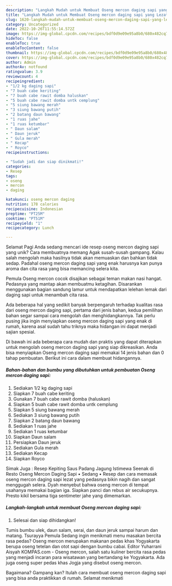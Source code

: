 ```yaml
---
description: "Langkah Mudah untuk Membuat Oseng mercon daging sapi yang Lezat, Mantap"
title: "Langkah Mudah untuk Membuat Oseng mercon daging sapi yang Lezat, Mantap"
slug: 1620-langkah-mudah-untuk-membuat-oseng-mercon-daging-sapi-yang-lezat-mantap
category: Uncategorized
date: 2022-10-26T11:55:14.572Z
image: https://img-global.cpcdn.com/recipes/bdf0d9e09e95a8b0/680x482cq70/oseng-mercon-daging-sapi-foto-resep-utama.jpg
hideToc: false
enableToc: true
enableTocContent: false
thumbnail: https://img-global.cpcdn.com/recipes/bdf0d9e09e95a8b0/680x482cq70/oseng-mercon-daging-sapi-foto-resep-utama.jpg
cover: https://img-global.cpcdn.com/recipes/bdf0d9e09e95a8b0/680x482cq70/oseng-mercon-daging-sapi-foto-resep-utama.jpg
author: Admin
authorAv: notfound
ratingvalue: 3.9
reviewcount: 4
recipeingredient:
- "1/2 kg daging sapi"
- "7 buah cabe keriting"
- "7 buah cabe rawit domba haluskan"
- "5 buah cabe rawit domba untk cemplung"
- "5 siung bawang merah"
- "3 siung bawang putih"
- "2 batang daun bawang"
- "1 ruas jahe"
- "1 ruas ketumbar"
- " Daun salam"
- " Daun jeruk"
- " Gula merah"
- " Kecap"
- " Royco"
recipeinstructions:

- "Sudah jadi dan siap dinikmati!"
categories:
- Resep
tags:
- oseng
- mercon
- daging

katakunci: oseng mercon daging 
nutrition: 178 calories
recipecuisine: Indonesian
preptime: "PT25M"
cooktime: "PT51M"
recipeyield: "1"
recipecategory: Lunch

---
```



Selamat Pagi Anda sedang mencari ide resep oseng mercon daging sapi yang unik? Cara membuatnya memang Agak susah-susah gampang. Kalau salah mengolah maka hasilnya tidak akan memuaskan dan bahkan tidak sedap. Padahal oseng mercon daging sapi yang enak harusnya kan punya aroma dan cita rasa yang bisa memancing selera kita.


Pemula Oseng mercon cocok disajikan sebagai teman makan nasi hangat. Pedasnya yang mantap akan membuatmu ketagihan. Disarankan menggunakan bagian sandung lamur untuk mendapatkan lelehan lemak dari daging sapi untuk menambah cita rasa.

Ada beberapa hal yang sedikit banyak berpengaruh terhadap kualitas rasa dari oseng mercon daging sapi, pertama dari jenis bahan, kedua pemilihan bahan segar sampai cara mengolah dan menghidangkannya. Tak perlu pusing jika ingin menyiapkan oseng mercon daging sapi yang enak di rumah, karena asal sudah tahu triknya maka hidangan ini dapat menjadi sajian spesial.


Di bawah ini ada beberapa cara mudah dan praktis yang dapat diterapkan untuk mengolah oseng mercon daging sapi yang siap dikreasikan. Anda bisa menyiapkan Oseng mercon daging sapi memakai 14 jenis bahan dan 0 tahap pembuatan. Berikut ini cara dalam membuat hidangannya.

<!--inarticleads1-->

##### Bahan-bahan dan bumbu yang dibutuhkan untuk pembuatan Oseng mercon daging sapi:

1. Sediakan 1/2 kg daging sapi
1. Siapkan 7 buah cabe keriting
1. Gunakan 7 buah cabe rawit domba (haluskan)
1. Siapkan 5 buah cabe rawit domba untk cemplung
1. Siapkan 5 siung bawang merah
1. Sediakan 3 siung bawang putih
1. Siapkan 2 batang daun bawang
1. Sediakan 1 ruas jahe
1. Sediakan 1 ruas ketumbar
1. Siapkan  Daun salam
1. Persiapkan  Daun jeruk
1. Sediakan  Gula merah
1. Sediakan  Kecap
1. Siapkan  Royco


Simak Juga : Resep Kepiting Saus Padang Jagung Istimewa Seenak di Resto Oseng Mercon Daging Sapi • Sedang • Resep dan cara memasak oseng mercon daging sapi lezat yang pedasnya bikin nagih dan sangat menggugah selera. Dyah menyebut bahwa oseng mercon di tempat usahanya memakai bagian iga. Siapkan panci dan rebus air secukupnya. Presto kikil bersama tiga sentimeter jahe yang dimemarkan. 

<!--inarticleads2-->

##### Langkah-langkah untuk membuat Oseng mercon daging sapi:


1. Selesai dan siap dihidangkan!

Tumis bumbu ulek, daun salam, serai, dan daun jeruk sampai harum dan matang. Tsurayya Pemula Sedang ingin menikmati menu masakan bercita rasa pedas? Oseng mercon merupakan makanan pedas khas Yogyakarta berupa oseng tetelan dan otot sapi dengan bumbu cabai. Editor Yuharrani Aisyah KOMPAS.com - Oseng mercon, salah satu kuliner bercita rasa pedas yang menjadi incaran para wisatawan yang bertandang ke Yogyakarta. Ada juga oseng super pedas khas Jogja yang disebut oseng mercon. 

Bagaimana? Gampang kan? Itulah cara membuat oseng mercon daging sapi yang bisa anda praktikkan di rumah. Selamat menikmati
